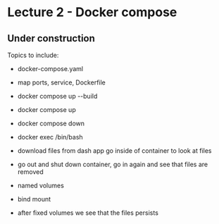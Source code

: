# Lecture 2 - Docker compose

## Under construction


Topics to include:
- docker-compose.yaml
- map ports, service, Dockerfile
- docker compose up --build 
- docker compose up
- docker compose down
- docker exec <container-name> /bin/bash <!-- from Ubuntu WSL-->

- download files from dash app go inside of container to look at files
- go out and shut down container, go in again and see that files are removed 

- named volumes
- bind mount

- after fixed volumes we see that the files persists 